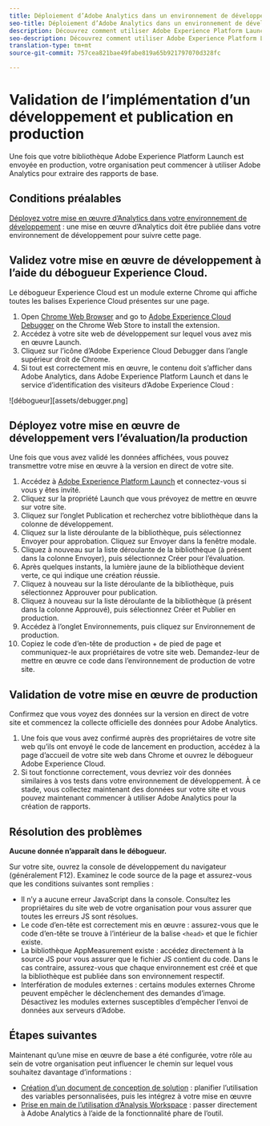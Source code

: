 ```yaml
---
title: Déploiement d’Adobe Analytics dans un environnement de développement
seo-title: Déploiement d’Adobe Analytics dans un environnement de développement
description: Découvrez comment utiliser Adobe Experience Platform Launch pour déployer Adobe Analytics dans votre environnement de développement.
seo-description: Découvrez comment utiliser Adobe Experience Platform Launch pour déployer Adobe Analytics dans votre environnement de développement.
translation-type: tm+mt
source-git-commit: 757cea821bae49fabe819a65b921797070d328fc

---
```



# Validation de l’implémentation d’un développement et publication en production

Une fois que votre bibliothèque Adobe Experience Platform Launch est envoyée en production, votre organisation peut commencer à utiliser Adobe Analytics pour extraire des rapports de base.

## Conditions préalables

[Déployez votre mise en œuvre d’Analytics dans votre environnement de développement](deploy-dev.md) : une mise en œuvre d’Analytics doit être publiée dans votre environnement de développement pour suivre cette page.

## Validez votre mise en œuvre de développement à l’aide du débogueur Experience Cloud.

Le débogueur Experience Cloud est un module externe Chrome qui affiche toutes les balises Experience Cloud présentes sur une page.

1. Open [Chrome Web Browser](https://www.google.com/chrome/) and go to [Adobe Experience Cloud Debugger](https://chrome.google.com/webstore/detail/adobe-experience-cloud-de/ocdmogmohccmeicdhlhhgepeaijenapj) on the Chrome Web Store to install the extension.
2. Accédez à votre site web de développement sur lequel vous avez mis en œuvre Launch.
3. Cliquez sur l’icône d’Adobe Experience Cloud Debugger dans l’angle supérieur droit de Chrome.
4. Si tout est correctement mis en œuvre, le contenu doit s’afficher dans Adobe Analytics, dans Adobe Experience Platform Launch et dans le service d’identification des visiteurs d’Adobe Experience Cloud :

![débogueur][assets/debugger.png]

## Déployez votre mise en œuvre de développement vers l’évaluation/la production

Une fois que vous avez validé les données affichées, vous pouvez transmettre votre mise en œuvre à la version en direct de votre site.

1. Accédez à [Adobe Experience Platform Launch](https://launch.adobe.com) et connectez-vous si vous y êtes invité.
2. Cliquez sur la propriété Launch que vous prévoyez de mettre en œuvre sur votre site.
3. Cliquez sur l’onglet Publication et recherchez votre bibliothèque dans la colonne de développement.
4. Cliquez sur la liste déroulante de la bibliothèque, puis sélectionnez Envoyer pour approbation. Cliquez sur Envoyer dans la fenêtre modale.
5. Cliquez à nouveau sur la liste déroulante de la bibliothèque (à présent dans la colonne Envoyer), puis sélectionnez Créer pour l’évaluation.
6. Après quelques instants, la lumière jaune de la bibliothèque devient verte, ce qui indique une création réussie.
7. Cliquez à nouveau sur la liste déroulante de la bibliothèque, puis sélectionnez Approuver pour publication.
8. Cliquez à nouveau sur la liste déroulante de la bibliothèque (à présent dans la colonne Approuvé), puis sélectionnez Créer et Publier en production.
9. Accédez à l’onglet Environnements, puis cliquez sur Environnement de production.
10. Copiez le code d’en-tête de production + de pied de page et communiquez-le aux propriétaires de votre site web. Demandez-leur de mettre en œuvre ce code dans l’environnement de production de votre site.

## Validation de votre mise en œuvre de production

Confirmez que vous voyez des données sur la version en direct de votre site et commencez la collecte officielle des données pour Adobe Analytics.

1. Une fois que vous avez confirmé auprès des propriétaires de votre site web qu’ils ont envoyé le code de lancement en production, accédez à la page d’accueil de votre site web dans Chrome et ouvrez le débogueur Adobe Experience Cloud.
2. Si tout fonctionne correctement, vous devriez voir des données similaires à vos tests dans votre environnement de développement. À ce stade, vous collectez maintenant des données sur votre site et vous pouvez maintenant commencer à utiliser Adobe Analytics pour la création de rapports.

## Résolution des problèmes

**Aucune donnée n’apparaît dans le débogueur.**

Sur votre site, ouvrez la console de développement du navigateur (généralement F12). Examinez le code source de la page et assurez-vous que les conditions suivantes sont remplies :

* Il n’y a aucune erreur JavaScript dans la console. Consultez les propriétaires du site web de votre organisation pour vous assurer que toutes les erreurs JS sont résolues.
* Le code d’en-tête est correctement mis en œuvre : assurez-vous que le code d’en-tête se trouve à l’intérieur de la balise `<head>` et que le fichier existe.
* La bibliothèque AppMeasurement existe : accédez directement à la source JS pour vous assurer que le fichier JS contient du code. Dans le cas contraire, assurez-vous que chaque environnement est créé et que la bibliothèque est publiée dans son environnement respectif.
* Interfération de modules externes : certains modules externes Chrome peuvent empêcher le déclenchement des demandes d’image. Désactivez les modules externes susceptibles d’empêcher l’envoi de données aux serveurs d’Adobe.

## Étapes suivantes

Maintenant qu’une mise en œuvre de base a été configurée, votre rôle au sein de votre organisation peut influencer le chemin sur lequel vous souhaitez davantage d’informations :

* [Création d’un document de conception de solution](../prepare/solution-design.md) : planifier l’utilisation des variables personnalisées, puis les intégrez à votre mise en œuvre
* [Prise en main de l’utilisation d’Analysis Workspace](/help/analyze/analysis-workspace/home.md) : passer directement à Adobe Analytics à l’aide de la fonctionnalité phare de l’outil.
